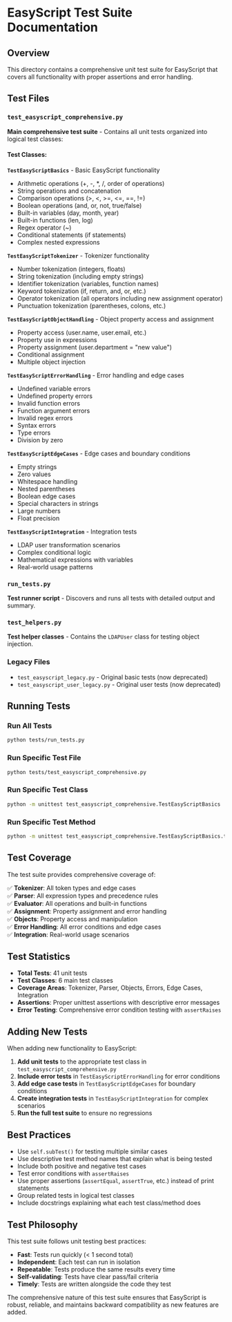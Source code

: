 # EasyScript Test Suite Documentation

## Overview
This directory contains a comprehensive unit test suite for EasyScript that covers all functionality with proper assertions and error handling.

## Test Files

### `test_easyscript_comprehensive.py`
**Main comprehensive test suite** - Contains all unit tests organized into logical test classes:

#### Test Classes:

**`TestEasyScriptBasics`** - Basic EasyScript functionality
- Arithmetic operations (+, -, *, /, order of operations)
- String operations and concatenation
- Comparison operations (>, <, >=, <=, ==, !=)
- Boolean operations (and, or, not, true/false)
- Built-in variables (day, month, year)
- Built-in functions (len, log)
- Regex operator (~)
- Conditional statements (if statements)
- Complex nested expressions

**`TestEasyScriptTokenizer`** - Tokenizer functionality
- Number tokenization (integers, floats)
- String tokenization (including empty strings)
- Identifier tokenization (variables, function names)
- Keyword tokenization (if, return, and, or, etc.)
- Operator tokenization (all operators including new assignment operator)
- Punctuation tokenization (parentheses, colons, etc.)

**`TestEasyScriptObjectHandling`** - Object property access and assignment
- Property access (user.name, user.email, etc.)
- Property use in expressions
- Property assignment (user.department = "new value")
- Conditional assignment
- Multiple object injection

**`TestEasyScriptErrorHandling`** - Error handling and edge cases
- Undefined variable errors
- Undefined property errors
- Invalid function errors
- Function argument errors
- Invalid regex errors
- Syntax errors
- Type errors
- Division by zero

**`TestEasyScriptEdgeCases`** - Edge cases and boundary conditions
- Empty strings
- Zero values
- Whitespace handling
- Nested parentheses
- Boolean edge cases
- Special characters in strings
- Large numbers
- Float precision

**`TestEasyScriptIntegration`** - Integration tests
- LDAP user transformation scenarios
- Complex conditional logic
- Mathematical expressions with variables
- Real-world usage patterns

### `run_tests.py`
**Test runner script** - Discovers and runs all tests with detailed output and summary.

### `test_helpers.py`
**Test helper classes** - Contains the `LDAPUser` class for testing object injection.

### Legacy Files
- `test_easyscript_legacy.py` - Original basic tests (now deprecated)
- `test_easyscript_user_legacy.py` - Original user tests (now deprecated)

## Running Tests

### Run All Tests
```bash
python tests/run_tests.py
```

### Run Specific Test File
```bash
python tests/test_easyscript_comprehensive.py
```

### Run Specific Test Class
```bash
python -m unittest test_easyscript_comprehensive.TestEasyScriptBasics
```

### Run Specific Test Method
```bash
python -m unittest test_easyscript_comprehensive.TestEasyScriptBasics.test_arithmetic_operations
```

## Test Coverage

The test suite provides comprehensive coverage of:

✅ **Tokenizer**: All token types and edge cases  
✅ **Parser**: All expression types and precedence rules  
✅ **Evaluator**: All operations and built-in functions  
✅ **Assignment**: Property assignment and error handling  
✅ **Objects**: Property access and manipulation  
✅ **Error Handling**: All error conditions and edge cases  
✅ **Integration**: Real-world usage scenarios  

## Test Statistics

- **Total Tests**: 41 unit tests
- **Test Classes**: 6 main test classes
- **Coverage Areas**: Tokenizer, Parser, Objects, Errors, Edge Cases, Integration
- **Assertions**: Proper unittest assertions with descriptive error messages
- **Error Testing**: Comprehensive error condition testing with `assertRaises`

## Adding New Tests

When adding new functionality to EasyScript:

1. **Add unit tests** to the appropriate test class in `test_easyscript_comprehensive.py`
2. **Include error tests** in `TestEasyScriptErrorHandling` for error conditions
3. **Add edge case tests** in `TestEasyScriptEdgeCases` for boundary conditions
4. **Create integration tests** in `TestEasyScriptIntegration` for complex scenarios
5. **Run the full test suite** to ensure no regressions

## Best Practices

- Use `self.subTest()` for testing multiple similar cases
- Use descriptive test method names that explain what is being tested
- Include both positive and negative test cases
- Test error conditions with `assertRaises`
- Use proper assertions (`assertEqual`, `assertTrue`, etc.) instead of print statements
- Group related tests in logical test classes
- Include docstrings explaining what each test class/method does

## Test Philosophy

This test suite follows unit testing best practices:
- **Fast**: Tests run quickly (< 1 second total)
- **Independent**: Each test can run in isolation
- **Repeatable**: Tests produce the same results every time
- **Self-validating**: Tests have clear pass/fail criteria
- **Timely**: Tests are written alongside the code they test

The comprehensive nature of this test suite ensures that EasyScript is robust, reliable, and maintains backward compatibility as new features are added.